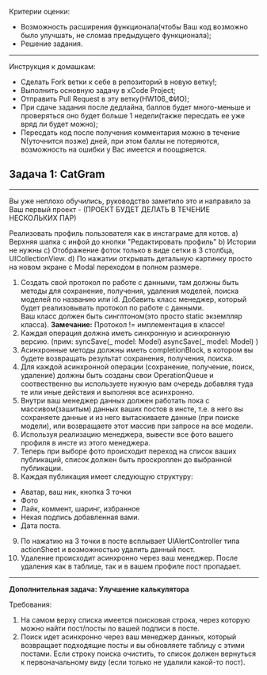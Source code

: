 Критерии оценки:

- Возможность расширения функционала(чтобы Ваш код возможно было улучшать, не сломав предыдущего функционала);
- Решение задания.

---
Инструкция к домашкам:

- Сделать Fork ветки к себе в репозиторий в новую ветку!;
- Выполнить основную задачу в xCode Project;
- Отправить Pull Request в эту ветку(HW106_ФИО);
- При сдаче задания после дедлайна, баллов будет много-меньше и проверяться оно будет больше 1 недели(также пересдать ее уже вряд ли будет можно);
- Пересдать код после получения комментария можно в течение N(уточнится позже) дней, при этом баллы не потеряются, возможность на ошибки у Вас имеется и поощряется.

**Задача 1: CatGram**
-
___

Вы уже неплохо обучились, руководство заметило это и направило за Ваш первый проект - (ПРОЕКТ БУДЕТ ДЕЛАТЬ В ТЕЧЕНИЕ НЕСКОЛЬКИХ ПАР)

Реализовать профиль пользователя как в инстаграме для котов.
a) Верхняя шапка с инфой до кнопки "Редактировать профиль"
b) Истории не нужны
c) Отображение фоток только в виде сетки в 3 столбца, UICollectionView.
d) По нажатии открывать детальную картинку просто на новом экране с Modal переходом в полном размере.

1. Создать свой протокол по работе с данными, там должны быть методы для сохранение, получения, удаления моделей, поиска моделей по названию или id. Добавить класс менеджер, который будет реализовывать протокол по работе с данными.  
Ваш класс должен быть синглтоном(это просто static экземпляр класса). 
**Замечание:** Протокол != имплементация в классе!
2. Каждая операция должна иметь синхронную и асинхронную версию.
(прим: syncSave(_ model: Model) asyncSave(_ model: Model) ) 
3. Асинхронные методы должны иметь completionBlock, в котором вы будете возвращать результат сохранения, получения, поиска.  
4. Для каждой асинхронной операции (сохранение, получение, поиск, удаление) должны быть созданы свои OperationQueue и соотвественно вы используете нужную вам очередь добавляя туда те или иные действия и выполняя все асинхронно.  
5. Внутри ваш менеджер данных должен работать пока с  массивом(зашитым) данных ваших постов в инсте, т.е. в него вы сохраняете данные и из него вытаскиваете данные (при поиске модели), или возвращаете этот массив при запросе на все модели.   
6. Используя реализацию менеджера, вывести все фото вашего профиля в инсте из этого менеджера.
7. Теперь при выборе фото происходит переход на список ваших публикаций, список должен быть проскроллен до выбранной публикации. 
8. Каждая публикация имеет следующую структуру: 
* Аватар, ваш ник, кнопка 3 точки
* Фото 
* Лайк, коммент, шаринг, избранное 
* Некая подпись добавленная вами.
* Дата поста. 
9. По нажатию на 3 точки в посте всплывает UIAlertController типа actionSheet и возможностью удалить данный пост. 
10. Удаление происходит асинхронно через ваш менеджер. После удаления как в таблице, так и в вашем профиле пост пропадает.

___

**Дополнительная задача: Улучшение калькулятора**

Требования:

1. На самом верху списка имеется поисковая строка, через которую можно найти пост/посты по вашей подписи в посте. 
2. Поиск идет асинхронно через ваш менеджер данных, который возвращает подходящие посты и вы обновляете таблицу с этими постами. Если строку поиска очистить, то список должен вернуться к первоначальному виду (если только не удалили какой-то пост).


